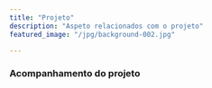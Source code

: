 ```yaml
---
title: "Projeto"
description: "Aspeto relacionados com o projeto"
featured_image: "/jpg/background-002.jpg"

---
```


### Acompanhamento do projeto

